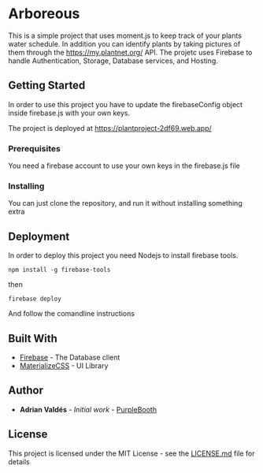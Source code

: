 
# Arboreous

This is a simple project that uses moment.js to keep track of your plants water schedule. In addition you can identify plants by taking pictures of them through the https://my.plantnet.org/ API.
The projetc uses Firebase to handle Authentication, Storage, Database services, and Hosting.

## Getting Started

In order to use this project you have to update the firebaseConfig object inside firebase.js with your own keys.

The project is deployed at https://plantproject-2df69.web.app/

### Prerequisites
You need a firebase account to use your own keys in the firebase.js file


### Installing

You can just clone the repository, and run it without installing something extra


## Deployment
In order to deploy this project you need Nodejs to install firebase tools.

```
npm install -g firebase-tools
```
then

```
firebase deploy
```
And follow the comandline instructions
## Built With

* [Firebase](https://firebase.google.com/) - The Database client
* [MaterializeCSS](https://materializecss.com/) - UI Library


## Author

* **Adrian Valdés** - *Initial work* - [PurpleBooth](https://github.com/PurpleBooth)

## License

This project is licensed under the MIT License - see the [LICENSE.md](LICENSE.md) file for details


